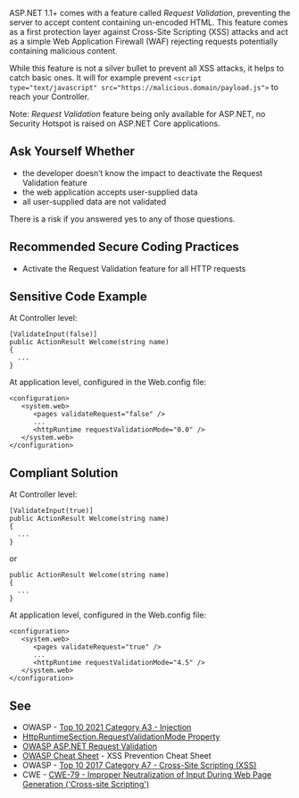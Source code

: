 ASP.NET 1.1+ comes with a feature called *Request Validation*, preventing the server to accept content containing un-encoded HTML. This
feature comes as a first protection layer against Cross-Site Scripting (XSS) attacks and act as a simple Web Application Firewall (WAF) rejecting
requests potentially containing malicious content.

While this feature is not a silver bullet to prevent all XSS attacks, it helps to catch basic ones. It will for example prevent `<script
type="text/javascript" src="https://malicious.domain/payload.js">` to reach your Controller.

Note: *Request Validation* feature being only available for ASP.NET, no Security Hotspot is raised on ASP.NET Core applications.

## Ask Yourself Whether

- the developer doesn’t know the impact to deactivate the Request Validation feature
- the web application accepts user-supplied data
- all user-supplied data are not validated

There is a risk if you answered yes to any of those questions.

## Recommended Secure Coding Practices

- Activate the Request Validation feature for all HTTP requests

## Sensitive Code Example

At Controller level:

    [ValidateInput(false)]
    public ActionResult Welcome(string name)
    {
      ...
    }

At application level, configured in the Web.config file:

    <configuration>
       <system.web>
          <pages validateRequest="false" />
          ...
          <httpRuntime requestValidationMode="0.0" />
       </system.web>
    </configuration>

## Compliant Solution

At Controller level:

    [ValidateInput(true)]
    public ActionResult Welcome(string name)
    {
      ...
    }

or

    public ActionResult Welcome(string name)
    {
      ...
    }

At application level, configured in the Web.config file:

    <configuration>
       <system.web>
          <pages validateRequest="true" />
          ...
          <httpRuntime requestValidationMode="4.5" />
       </system.web>
    </configuration>

## See

- OWASP - [Top 10 2021 Category A3 - Injection](https://owasp.org/Top10/A03_2021-Injection/)
- [HttpRuntimeSection.RequestValidationMode Property](https://docs.microsoft.com/en-us/dotnet/api/system.web.configuration.httpruntimesection.requestvalidationmode?view=netframework-4.8)
- [OWASP ASP.NET Request Validation](https://owasp.org/www-community/ASP-NET_Request_Validation)
- [OWASP Cheat Sheet](https://cheatsheetseries.owasp.org/cheatsheets/Cross_Site_Scripting_Prevention_Cheat_Sheet.html) - XSS
  Prevention Cheat Sheet
- OWASP - [Top 10 2017 Category A7 - Cross-Site Scripting
  (XSS)](https://owasp.org/www-project-top-ten/2017/A7_2017-Cross-Site_Scripting_%28XSS%29)
- CWE - [CWE-79 - Improper Neutralization of Input During Web Page Generation ('Cross-site
  Scripting')](https://cwe.mitre.org/data/definitions/79)
